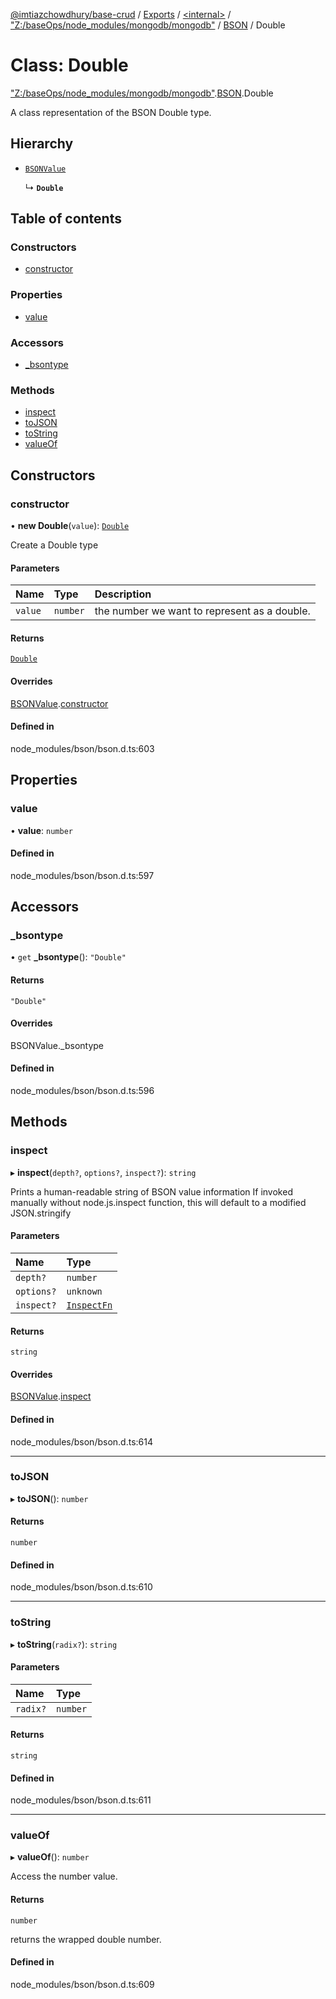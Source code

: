 [@imtiazchowdhury/base-crud](../README.md) / [Exports](../modules.md) / [\<internal\>](../modules/internal_.md) / ["Z:/baseOps/node\_modules/mongodb/mongodb"](../modules/internal_._Z__baseOps_node_modules_mongodb_mongodb_.md) / [BSON](../modules/internal_._Z__baseOps_node_modules_mongodb_mongodb_.BSON.md) / Double

# Class: Double

["Z:/baseOps/node\_modules/mongodb/mongodb"](../modules/internal_._Z__baseOps_node_modules_mongodb_mongodb_.md).[BSON](../modules/internal_._Z__baseOps_node_modules_mongodb_mongodb_.BSON.md).Double

A class representation of the BSON Double type.

## Hierarchy

- [`BSONValue`](internal_._Z__baseOps_node_modules_mongodb_mongodb_.BSON.BSONValue.md)

  ↳ **`Double`**

## Table of contents

### Constructors

- [constructor](internal_._Z__baseOps_node_modules_mongodb_mongodb_.BSON.Double.md#constructor)

### Properties

- [value](internal_._Z__baseOps_node_modules_mongodb_mongodb_.BSON.Double.md#value)

### Accessors

- [\_bsontype](internal_._Z__baseOps_node_modules_mongodb_mongodb_.BSON.Double.md#_bsontype)

### Methods

- [inspect](internal_._Z__baseOps_node_modules_mongodb_mongodb_.BSON.Double.md#inspect)
- [toJSON](internal_._Z__baseOps_node_modules_mongodb_mongodb_.BSON.Double.md#tojson)
- [toString](internal_._Z__baseOps_node_modules_mongodb_mongodb_.BSON.Double.md#tostring)
- [valueOf](internal_._Z__baseOps_node_modules_mongodb_mongodb_.BSON.Double.md#valueof)

## Constructors

### constructor

• **new Double**(`value`): [`Double`](internal_._Z__baseOps_node_modules_mongodb_mongodb_.BSON.Double.md)

Create a Double type

#### Parameters

| Name | Type | Description |
| :------ | :------ | :------ |
| `value` | `number` | the number we want to represent as a double. |

#### Returns

[`Double`](internal_._Z__baseOps_node_modules_mongodb_mongodb_.BSON.Double.md)

#### Overrides

[BSONValue](internal_._Z__baseOps_node_modules_mongodb_mongodb_.BSON.BSONValue.md).[constructor](internal_._Z__baseOps_node_modules_mongodb_mongodb_.BSON.BSONValue.md#constructor)

#### Defined in

node_modules/bson/bson.d.ts:603

## Properties

### value

• **value**: `number`

#### Defined in

node_modules/bson/bson.d.ts:597

## Accessors

### \_bsontype

• `get` **_bsontype**(): ``"Double"``

#### Returns

``"Double"``

#### Overrides

BSONValue.\_bsontype

#### Defined in

node_modules/bson/bson.d.ts:596

## Methods

### inspect

▸ **inspect**(`depth?`, `options?`, `inspect?`): `string`

Prints a human-readable string of BSON value information
If invoked manually without node.js.inspect function, this will default to a modified JSON.stringify

#### Parameters

| Name | Type |
| :------ | :------ |
| `depth?` | `number` |
| `options?` | `unknown` |
| `inspect?` | [`InspectFn`](../modules/internal_.md#inspectfn) |

#### Returns

`string`

#### Overrides

[BSONValue](internal_._Z__baseOps_node_modules_mongodb_mongodb_.BSON.BSONValue.md).[inspect](internal_._Z__baseOps_node_modules_mongodb_mongodb_.BSON.BSONValue.md#inspect)

#### Defined in

node_modules/bson/bson.d.ts:614

___

### toJSON

▸ **toJSON**(): `number`

#### Returns

`number`

#### Defined in

node_modules/bson/bson.d.ts:610

___

### toString

▸ **toString**(`radix?`): `string`

#### Parameters

| Name | Type |
| :------ | :------ |
| `radix?` | `number` |

#### Returns

`string`

#### Defined in

node_modules/bson/bson.d.ts:611

___

### valueOf

▸ **valueOf**(): `number`

Access the number value.

#### Returns

`number`

returns the wrapped double number.

#### Defined in

node_modules/bson/bson.d.ts:609
